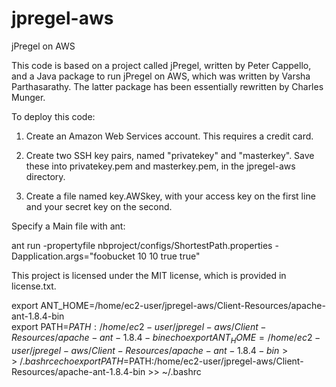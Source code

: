 jpregel-aws
==============

jPregel on AWS

This code is based on a project called jPregel, written by Peter Cappello, 
and a Java package to run jPregel on AWS, which was written by Varsha Parthasarathy. 
The latter package has been essentially rewritten by Charles Munger.

To deploy this code:

1. Create an Amazon Web Services account. This requires a credit card. 

2. Create two SSH key pairs, named "privatekey" and "masterkey". Save these into privatekey.pem and masterkey.pem, in the jpregel-aws directory. 

3. Create a file named key.AWSkey, with your access key on the first line and your secret key on the second.

Specify a Main file with ant:

ant run -propertyfile nbproject/configs/ShortestPath.properties -Dapplication.args="foobucket 10 10 true true"

This project is licensed under the MIT license, which is provided in license.txt.

export ANT_HOME=/home/ec2-user/jpregel-aws/Client-Resources/apache-ant-1.8.4-bin                  
export PATH=$PATH:/home/ec2-user/jpregel-aws/Client-Resources/apache-ant-1.8.4-bin
echo export ANT_HOME=/home/ec2-user/jpregel-aws/Client-Resources/apache-ant-1.8.4-bin >> ~/.bashrc
echo export PATH=$PATH:/home/ec2-user/jpregel-aws/Client-Resources/apache-ant-1.8.4-bin >> ~/.bashrc